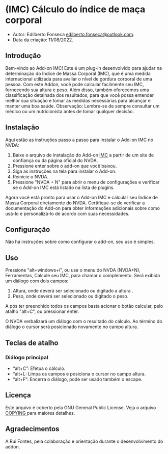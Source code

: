 ﻿# (IMC) Cálculo do índice de maça corporal

* Autor: Edilberto Fonseca <edilberto.fonseca@outlook.com>.
* Data da criação: 11/08/2022.

## Introdução

Bem-vindo ao Add-on IMC! Este é um plug-in desenvolvido para ajudar na determinação do Índice de Massa Corporal (IMC), que é uma medida internacional utilizada para avaliar o nível de gordura corporal de uma pessoa. Com este Addon, você pode calcular facilmente seu IMC, fornecendo sua altura e peso. Além disso, também oferecemos uma classificação detalhada dos resultados, para que você possa entender melhor sua situação e tomar as medidas necessárias para alcançar e manter uma boa saúde. Observação: Lembre-se de sempre consultar um médico ou um nutricionista antes de tomar qualquer decisão.

## Instalação

Aqui estão as instruções passo a passo para instalar o Add-on IMC no NVDA:

1. Baixe o arquivo de instalação do Add-on [IMC](https://github.com/EdilbertoFonseca/IMC) a partir de um site de confiança ou da página oficial do NVDA.
2. Pressione enter sobre o add-on que você baixou.
3. Siga as instruções na tela para instalar o Add-on.
4. Reinicie o NVDA.
5. Pressione "NVDA + N" para abrir o menu de configurações e verificar se o Add-on IMC está listado na lista de plugins.

Agora você está pronto para usar o Add-on IMC e calcular seu Índice de Massa Corporal diretamente do NVDA. Certifique-se de verificar a documentação do Add-on para obter informações adicionais sobre como usá-lo e personalizá-lo de acordo com suas necessidades.

## Configuração

Não há instruções sobre como configurar o add-on, seu uso é simples.

## Uso

Pressione "alt+windows+i", ou use o menu do NVDA (NVDA+N), Ferramentas, Calcule seu IMC, para chamar o complemento. Será exibida um diálogo com dois campos:

1. Altura, onde deverá ser selecionado ou digitado a altura .
2. Peso, onde deverá ser selecionado ou digitado o peso.

A pós ter preenchido todos os campos basta acionar o botão calcular, pelo atalho "alt+C", ou pressionar enter.

O NVDA verbalizará um diálogo com o resultado do cálculo. Ao término do diálogo o cursor será posicionado novamente no campo altura.

## Teclas de atalho ##

### Diálogo principal

* “alt+C”: Efetua o cálculo.
* “alt+L: Limpa os campos e posiciona o cursor no campo altura.
* “alt+F”: Encerra o diálogo, pode ser usado também o escape.

## Licença

Este arquivo é coberto pela GNU General Public License.
Veja o arquivo [COPYING ](https://github.com/EdilbertoFonseca/IMC/blob/master/COPYING.txt) para maiores detalhes.

## Agradecimentos

A Rui Fontes, pela colaboração e orientação durante o desenvolvimento do addon.
